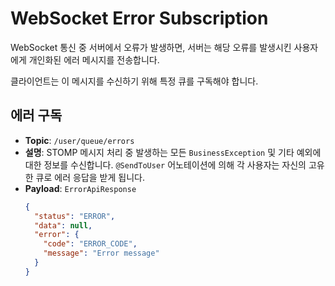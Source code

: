 # WebSocket Error Subscription

WebSocket 통신 중 서버에서 오류가 발생하면, 서버는 해당 오류를 발생시킨 사용자에게 개인화된 에러 메시지를 전송합니다.

클라이언트는 이 메시지를 수신하기 위해 특정 큐를 구독해야 합니다.

## 에러 구독

- **Topic**: `/user/queue/errors`
- **설명**: STOMP 메시지 처리 중 발생하는 모든 `BusinessException` 및 기타 예외에 대한 정보를 수신합니다. `@SendToUser` 어노테이션에 의해 각 사용자는 자신의 고유한 큐로 에러 응답을 받게 됩니다.
- **Payload**: `ErrorApiResponse`
  ```json
  {
    "status": "ERROR",
    "data": null,
    "error": {
      "code": "ERROR_CODE",
      "message": "Error message"
    }
  }
  ```
